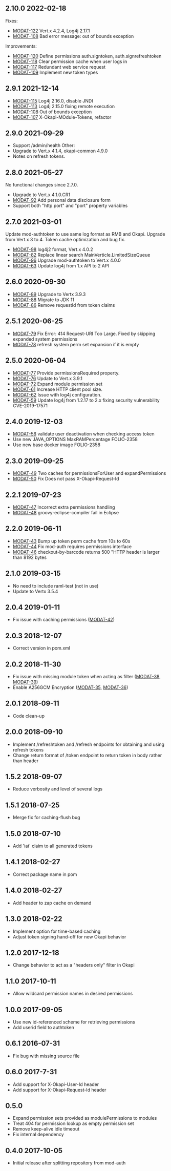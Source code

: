 ## 2.10.0 2022-02-18

Fixes:

 * [MODAT-122](https://issues.folio.org/browse/MODAT-122) Vert.x 4.2.4, Log4j 2.17.1
 * [MODAT-108](https://issues.folio.org/browse/MODAT-108) Bad error message: out of bounds exception

Improvements:

 * [MODAT-120](https://issues.folio.org/browse/MODAT-120) Define permissions auth.signtoken, auth.signrefreshtoken
 * [MODAT-118](https://issues.folio.org/browse/MODAT-118) Clear permission cache when user logs in
 * [MODAT-117](https://issues.folio.org/browse/MODAT-117) Redundant web service request
 * [MODAT-109](https://issues.folio.org/browse/MODAT-109) Implement new token types

## 2.9.1 2021-12-14

 * [MODAT-115](https://issues.folio.org/browse/MODAT-115) Log4j 2.16.0, disable JNDI
 * [MODAT-113](https://issues.folio.org/browse/MODAT-113) Log4j 2.15.0 fixing remote execution
 * [MODAT-108](https://issues.folio.org/browse/MODAT-108) Out of bounds exception
 * [MODAT-107](https://issues.folio.org/browse/MODAT-107) X-Okapi-MOdule-Tokens, refactor

## 2.9.0 2021-09-29

 * Support /admin/health
Other:
 * Upgrade to Vert.x 4.1.4, okapi-common 4.9.0
 * Notes on refresh tokens.

## 2.8.0 2021-05-27

No functional changes since 2.7.0.

 * Upgrade to Vert.x 4.1.0.CR1
 * [MODAT-92](https://issues.folio.org/browse/MODAT-92) Add personal data disclosure form
 * Support both "http.port" and "port" property variables

## 2.7.0 2021-03-01

Update mod-authtoken to use same log format as RMB and Okapi. Upgrade from
Vert.x 3 to 4. Token cache optimization and bug fix.

 * [MODAT-98](https://issues.folio.org/browse/MODAT-98) log4j2 format, Vert.x 4.0.2
 * [MODAT-82](https://issues.folio.org/browse/MODAT-82) Replace linear search MainVerticle.LimitedSizeQueue
 * [MODAT-96](https://issues.folio.org/browse/MODAT-96) Upgrade mod-authtoken to Vert.x 4.0.0
 * [MODAT-63](https://issues.folio.org/browse/MODAT-63) Update log4j from 1.x API to 2 API

## 2.6.0 2020-09-30

 * [MODAT-89](https://issues.folio.org/browse/MODAT-89) Upgrade to Vertx 3.9.3
 * [MODAT-88](https://issues.folio.org/browse/MODAT-88) Migrate to JDK 11
 * [MODAT-86](https://issues.folio.org/browse/MODAT-86) Remove requestId from token claims

## 2.5.1 2020-06-25

 * [MODAT-79](https://issues.folio.org/browse/MODAT-79) Fix Error: 414 Request-URI Too Large. Fixed by skipping
   expanded system permissions
 * [MODAT-78](https://issues.folio.org/browse/MODAT-78) refresh system perm set expansion if it is empty

## 2.5.0 2020-06-04

 * [MODAT-77](https://issues.folio.org/browse/MODAT-77) Provide permissionsRequired property.
 * [MODAT-76](https://issues.folio.org/browse/MODAT-76) Update to Vert.x 3.9.1
 * [MODAT-72](https://issues.folio.org/browse/MODAT-72) Expand module permission set
 * [MODAT-61](https://issues.folio.org/browse/MODAT-61) Increase HTTP client pool size.
 * [MODAT-62](https://issues.folio.org/browse/MODAT-62) Issue with log4j configuration.
 * [MODAT-59](https://issues.folio.org/browse/MODAT-59) Update log4j from 1.2.17 to 2.x fixing security vulnerability CVE-2019-17571

## 2.4.0 2019-12-03

 * [MODAT-56](https://issues.folio.org/browse/MODAT-56) validate user deactivation when checking access token
 * Use new JAVA_OPTIONS MaxRAMPercentage FOLIO-2358
 * Use new base docker image FOLIO-2358

## 2.3.0 2019-09-25

 * [MODAT-49](https://issues.folio.org/browse/MODAT-49) Two caches for permissionsForUser and expandPermissions
 * [MODAT-50](https://issues.folio.org/browse/MODAT-50) Fix Does not pass X-Okapi-Request-Id

## 2.2.1 2019-07-23

* [MODAT-47](https://issues.folio.org/browse/MODAT-47) Incorrect extra permissions handling
* [MODAT-48](https://issues.folio.org/browse/MODAT-48) groovy-eclipse-compiler fail in Eclipse

## 2.2.0 2019-06-11
 * [MODAT-43](https://issues.folio.org/browse/MODAT-43) Bump up token perm cache from 10s to 60s
 * [MODAT-44](https://issues.folio.org/browse/MODAT-44) Fix mod-auth requires permissions interface
 * [MODAT-46](https://issues.folio.org/browse/MODAT-46) checkout-by-barcode returns 500 "HTTP header is larger
   than 8192 bytes

## 2.1.0 2019-03-15
 * No need to include raml-test (not in use)
 * Update to Vertx 3.5.4

## 2.0.4 2019-01-11
 * Fix issue with caching permissions ([MODAT-42](https://issues.folio.org/browse/MODAT-42))

## 2.0.3 2018-12-07
 * Correct version in pom.xml

## 2.0.2 2018-11-30
 * Fix issue with missing module token when acting as filter
   ([MODAT-38](https://issues.folio.org/browse/MODAT-38), [MODAT-39](https://issues.folio.org/browse/MODAT-39))
 * Enable A256GCM Encryption ([MODAT-35](https://issues.folio.org/browse/MODAT-35), [MODAT-36](https://issues.folio.org/browse/MODAT-36))

## 2.0.1 2018-09-11
 * Code clean-up

## 2.0.0 2018-09-10
 * Implement /refreshtoken and /refresh endpoints for obtaining and using refresh tokens
 * Change return format of /token endpoint to return token in body rather than header

## 1.5.2 2018-09-07
 * Reduce verbosity and level of several logs

## 1.5.1 2018-07-25
 * Merge fix for caching-flush bug

## 1.5.0 2018-07-10
 * Add 'iat' claim to all generated tokens

## 1.4.1 2018-02-27
 * Correct package name in pom

## 1.4.0 2018-02-27
 * Add header to zap cache on demand

## 1.3.0 2018-02-22
 * Implement option for time-based caching
 * Adjust token signing hand-off for new Okapi behavior

## 1.2.0 2017-12-18
 * Change behavior to act as a "headers only" filter in Okapi

## 1.1.0 2017-10-11
 * Allow wildcard permission names in desired permissions

## 1.0.0 2017-09-05
 * Use new id-referenced scheme for retrieving permissions
 * Add userid field to authtoken

## 0.6.1 2016-07-31
 * Fix bug with missing source file

## 0.6.0 2017-7-31
 * Add support for X-Okapi-User-Id header
 * Add support for X-Okapi-Request-Id header

## 0.5.0
 * Expand permission sets provided as modulePermissions to modules
 * Treat 404 for permission lookup as empty permission set
 * Remove keep-alive idle timeout
 * Fix internal dependency

## 0.4.0 2017-10-05

 * Initial release after splitting repository from mod-auth

